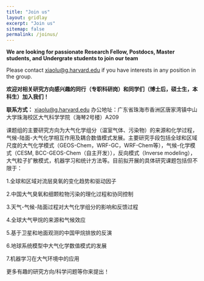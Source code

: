 ```yaml
---
title: "Join us"
layout: gridlay
excerpt: "Join us"
sitemap: false
permalink: /joinus/
---
```

**We are  looking for passionate Research Fellow, Postdocs, Master students, and Undergrate students to join our team**

Please contact xiaolu@g.harvard.edu if you have interests in any position in the group.

**欢迎对相关研究方向感兴趣的同行（专职科研岗）和同学们（博士后，硕士生，本科生）加入我们！**

**联系方式：**
xiaolu@g.harvard.edu
办公地址：广东省珠海市香洲区唐家湾镇中山大学珠海校区大气科学学院（海琴2号楼）A209

课题组的主要研究方向为大气化学组分（温室气体、污染物）的来源和化学过程，气候-陆面-大气化学相互作用及耦合数值模式发展。主要研究手段包括全球和区域尺度的大气化学模式（GEOS-Chem，WRF-GC，WRF-Chem等），气候-化学模式（CESM, BCC-GEOS-Chem（自主开发）），反向模式（Inverse modeling），大气粒子扩散模式，机器学习和统计方法等。目前拟开展的具体研究课题包括但不限于：

1.全球和区域对流层臭氧的变化趋势和驱动因子

2.中国大气臭氧和细颗粒物污染的理化过程和协同控制

3.天气-气候-陆面过程对大气化学组分的影响和反馈过程

4.全球大气甲烷的来源和气候效应

5.基于卫星和地面观测的中国甲烷排放的反演

6.地球系统模型中大气化学数值模式的发展

7.机器学习在大气环境中的应用 

更多有趣的研究方向/科学问题等你来提出！
